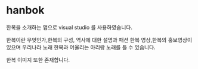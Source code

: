 # hanbok

한복을 소개하는 앱으로 visual studio 를 사용하였습니다.

한복이란 무엇인가,한복의 구성, 역사에 대한 설명과
패션 한복 영상,한복의 홍보영상이 있으며
우리나라 노래 한복과 어울리는 아리랑 노래를 틀 수 있습니다.

한복 이미지 또한 존재합니다.
